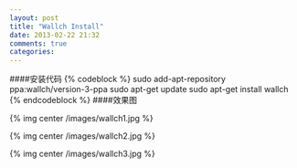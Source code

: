 ```yaml
---
layout: post
title: "Wallch Install"
date: 2013-02-22 21:32
comments: true
categories: 
---
```


####安装代码
{% codeblock %}
sudo add-apt-repository ppa:wallch/version-3-ppa
sudo apt-get update
sudo apt-get install wallch
{% endcodeblock %}
####效果图

{% img center /images/wallch1.jpg %}

{% img center /images/wallch2.jpg %}

{% img center /images/wallch3.jpg %}

